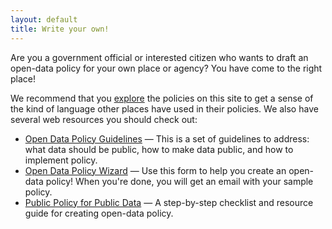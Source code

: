 ```yaml
---
layout: default
title: Write your own!
---
```


Are you a government official or interested citizen who wants to draft an open-data policy for your own place or agency? You have come to the right place!

We recommend that you [explore](/browse/) the policies on this site to get a sense of the kind of language other places have used in their policies. We also have several web resources you should check out:
- [Open Data Policy Guidelines](http://sunlightfoundation.com/opendataguidelines/) — This is a set of guidelines to address: what data should be public, how to make data public, and how to implement policy.
- [Open Data Policy Wizard](https://docs.google.com/forms/d/e/1FAIpQLSe2BeXHF-vkjbfmYRK0dIxYtWyaXUCkgG0a6twAIqRdwJM8dg/viewform) — Use this form to help you create an open-data policy! When you're done, you will get an email with your sample policy.
- [Public Policy for Public Data](http://whatworkscities.sunlightfoundation.com/) — A step-by-step checklist and resource guide for creating open-data policy.
